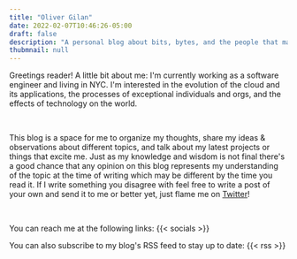 ```yaml
---
title: "Oliver Gilan"
date: 2022-02-07T10:46:26-05:00
draft: false
description: "A personal blog about bits, bytes, and the people that make them."
thubmnail: null
---
```


Greetings reader! A little bit about me: I'm currently working as a software engineer and living in NYC. I'm interested in the evolution of the cloud and its applications, the processes of exceptional individuals and orgs, and the effects of technology on the world.

<br>

This blog is a space for me to organize my thoughts, share my ideas & observations about different topics, and talk about my latest projects or things that excite me. Just as my knowledge and wisdom is not final there's a good chance that any opinion on this blog represents my understanding of the topic at the time of writing which may be different by the time you read it. If I write something you disagree with feel free to write a post of your own and send it to me or better yet, just flame me on [Twitter](https://twitter.com/olvrgln)!

<br>

You can reach me at the following links:
{{< socials >}}

You can also subscribe to my blog's RSS feed to stay up to date:
{{< rss >}}

